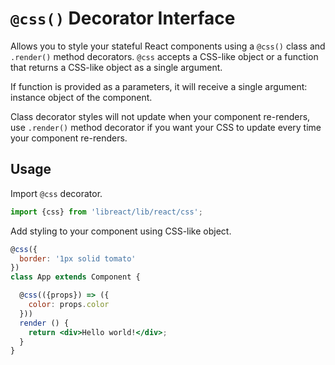 # `@css()` Decorator Interface

Allows you to style your stateful React components using a `@css()` class and `.render()` method decorators.
`@css` accepts a CSS-like object or a function that returns a CSS-like object as a single argument.

If function is provided as a parameters, it will receive a single argument: instance object of the component.

Class decorator styles will not update when your component re-renders, use `.render()` method decorator
if you want your CSS to update every time your component re-renders.

## Usage

Import `@css` decorator.

```js
import {css} from 'libreact/lib/react/css';
```

Add styling to your component using CSS-like object.

```jsx
@css({
  border: '1px solid tomato'
})
class App extends Component {

  @css(({props}) => ({
    color: props.color
  }))
  render () {
    return <div>Hello world!</div>;
  }
}
```
